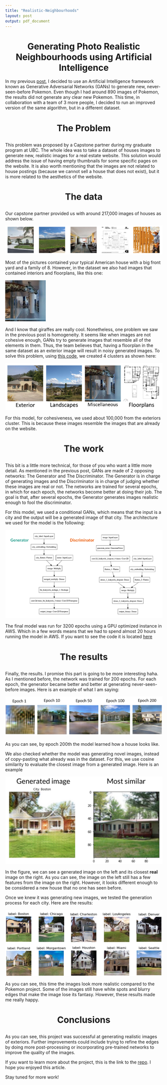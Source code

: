 ```yaml
---
title: "Realistic-Neighbourhoods"
layout: post
output: pdf_document
---
```

<h1 style="font-size:200%;text-align:center">Generating Photo Realistic Neighbourhoods using Artificial Intelligence</h1>

In my previous [post](https://andrespitta.github.io/Pokemon-generator/), I decided to use an Artificial Intelligence framework known as Generative Adversarial Networks (GANs) to generate new, never-seen-before Pokemon. Even though I had around 890 images of Pokemon, the results did not generate any clear new Pokemon. This time, in collaboration with a team of 3 more people, I decided to run an improved version of the same algorithm, but in a different dataset. 

<h3 style="font-size:200%;text-align:center">The Problem</h3>

This problem was proposed by a Capstone partner during my graduate program at UBC. The whole idea was to take a dataset of houses images to generate new, realistic images for a real estate website. This solution would address the issue of having empty thumbnails for some specific pages on the website. It is also worth mentioning that the images are not related to house postings (because we cannot sell a house that does not exist), but it is more related to the aesthetics of the website.

<h3 style="font-size:200%;text-align:center">The data</h3>

Our capstone partner provided us with around 217,000 images of houses as shown below.   

![Houses_sample](../images/sample_image.png)

Most of the pictures contained your typical American house with a big front yard and a family of 8. However, in the dataset we also had images that contained interiors and floorplans, like this one:

![Giraffe_sample](../images/giraffe.jpg)

And I know that giraffes are really cool. Nonetheless, one problem we saw in the previous post is homogeneity. It seems like when images are not cohesive enough, GANs try to generate images that resemble all of the elements in them. Thus, the team believes that, having a floorplan in the same dataset as an exterior image will result in noisy generated images. To solve this problem, using [this code](https://github.com/AndresPitta/MDS-2019-20-capstone-realtor.com/blob/master/src/img_cluster.py), we created 4 clusters as shown here:

![clusters](../images/clusters.PNG)

For this model, for cohesiveness, we used about 100,000 from the exteriors cluster. This is because these images resemble the images that are already on the website.

<h3 style="font-size:200%;text-align:center">The work</h3>

This bit is a little more technical, for those of you who want a little more detail. As mentioned in the previous post, GANs are made of 2 opposing networks: The Generator and The Discriminator. The Generator is in charge of generating images and the Discriminator is in charge of judging whether these images are real or not. The networks are trained for several epochs, in which for each epoch, the networks become better at doing their job. The goal is that, after several epochs, the Generator generates images realistic enough to fool the discriminator.

For this model, we used a conditional GANs, which means that the input is a city and the output will be a generated image of that city. The architecture we used for the model is the following:

![architecture](../images/architecture.png)

The final model was run for 3200 epochs using a GPU optimized instance in AWS. Which in a few words means that we had to spend almost 20 hours running the model in AWS. If you want to see the code it is located [here](https://github.com/AndresPitta/MDS-2019-20-capstone-realtor.com/blob/master/src/cdcgans.py)

<h3 style="font-size:200%;text-align:center">The results</h3>

Finally, the results. I promise this part is going to be more interesting haha. As I mentioned before, the network was trained for 200 epochs. For each epoch, the generator became better and better at generating never-seen-before images. Here is an example of what I am saying:  

![gan_process](../images/gan_process.png)

As you can see, by epoch 200th the model learned how a house looks like.

We also checked whether the model was generating novel images, instead of copy-pasting what already was in the dataset. For this, we use cosine similarity to evaluate the closest image from a generated image. Here is an example

![most_similar](../images/most_similar.png)

In the figure, we can see a generated image on the left and its closest **real** image on the right. As you can see, the image on the left still has a few features from the image on the right. However, it looks different enough to be considered a new house that no one has seen before.

Once we knew it was generating new images, we tested the generation process for each city. Here are the results:

![results](../images/model1.jpg)

As you can see, this time the images look more realistic compared to the Pokemon project. Some of the images still have white spots and blurry edges that make the image lose its fantasy. However, these results made me really happy.

<h3 style="font-size:200%;text-align:center">Conclusions</h3>

As you can see, this project was successful at generating realistic images of exteriors. Further improvements could include trying to refine the edges by doing more post-processing or incorporating pre-trained networks to improve the quality of the images. 

If you want to learn more about the project, this is the link to the [repo](https://github.com/AndresPitta/MDS-2019-20-capstone-realtor.com/tree/055db9696f489b7a18dbb15ef13fcfca193d6f7c). I hope you enjoyed this article.

Stay tuned for more work!




